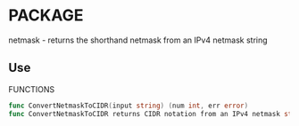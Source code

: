 # PACKAGE

netmask - returns the shorthand netmask from an IPv4 netmask string

## Use

FUNCTIONS

```Go
func ConvertNetmaskToCIDR(input string) (num int, err error)
func ConvertNetmaskToCIDR returns CIDR notation from an IPv4 netmask string.
```
